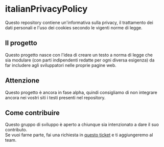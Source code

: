 # italianPrivacyPolicy
Questo repository contiene un'informativa sulla privacy, il trattamento dei dati personali e l'uso dei cookies secondo le vigenti norme di legge.

## Il progetto
Questo progetto nasce con l'idea di creare un testo a norma di legge che sia modulare (con parti indipendenti redatte per ogni diversa esigenza) da far includere agli sviluppatori nelle proprie pagine web.

## Attenzione
Questo progetto è ancora in fase alpha, quindi consigliamo di non integrare ancora nei vostri siti i testi presenti nel repository.

## Come contribuire
Questo gruppo di sviluppo è aperto a chiunque sia intenzionato a dare il suo contributo.<br>
Se vuoi farne parte, fai una richiesta in [questo ticket](https://github.com/FattiDiCookies/italianPrivacyPolicy/issues/1) e ti aggiungeremo al team. 
